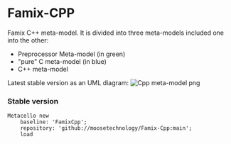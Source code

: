 # Famix-CPP

Famix C++ meta-model. It is divided into three meta-models included one into the other:
- Preprocessor Meta-model (in green)
- "pure" C meta-model (in blue)
- C++ meta-model

Latest stable version as an UML diagram:
![Cpp meta-model png](https://raw.githubusercontent.com/moosetechnology/Famix-Cpp/v1/doc/cppFullModel.svg)

### Stable version

```Smalltalk
Metacello new
    baseline: 'FamixCpp';
    repository: 'github://moosetechnology/Famix-Cpp:main';
    load
```
